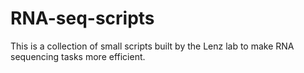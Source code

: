 RNA-seq-scripts
===============

This is a collection of small scripts built by the Lenz lab to make RNA sequencing tasks more efficient.